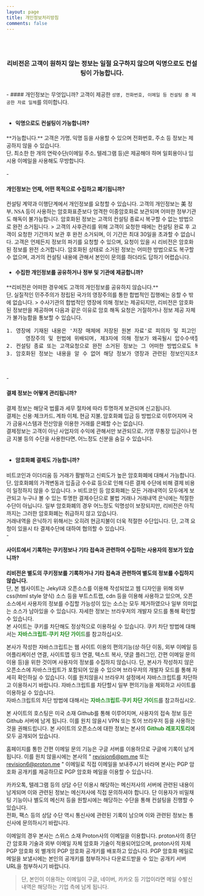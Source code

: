 ```yaml
---
layout: page
title: 개인정보처리방침
comments: false
---
```


<head>
 <style> .pic:hover {
   color: forestgreen;}
 a.pic:hover {
   color: forestgreen;
 text-decoration-line: none;} 
 a.pic {
   color: forestgreen;
 text-decoration-line: none;} 
 </style>
</head>

<br><br>   
<center><h3 style="line-height:1.5;"> 리비전은 고객이 원하지 않는 정보는 일절 요구하지 않으며 익명으로도 컨설팅이 가능합니다.</h3></center>

<br>
- #### 개인정보는 무엇입니까?
 <span style="font-family:NanumSquareRoundR">
   고객이 제공한 <code>성명, 전화번호, 이메일 등 컨설팅 중 제공한 자료 일체</code>를 의미합니다.
<br><br>  </span>

- #### 익명으로도 컨설팅이 가능합니까? 
<span style="font-family:NanumSquareRoundR">
   **가능합니다.**  고객은 가명, 익명 등을 사용할 수 있으며 전화번호, 주소 등 정보는 제공하지 않을 수 있습니다.<br>단, 최소한 한 개의 연락수단(이메일 주소, 텔레그램 등)은 제공해야 하며 일회용이나 임시용 이메일을 사용해도 무방합니다.</span>
<br><br>
- <h4 style="line-height:1.5;"> 개인정보는 언제, 어떤 목적으로 수집하고 폐기됩니까? </h4>
<span style="font-family:NanumSquareRoundR">
   컨설팅 계약과 이행단계에서 개인정보를 요청할 수 있습니다. </span>
<span style="font-family:NanumSquareRoundR">
   고객의 개인정보는 美 정부, NSA 등이 사용하는 암호화표준보다 엄격한 이중암호화로 보관되며 어떠한 정부기관도 해독이 불가능합니다.</span>
<span style="font-family:NanumSquareRoundR">
   암호화된 정보는 고객의 컨설팅 종료시 복구할 수 없는 방법으로 완전 소거됩니다.
</span>
   > 고객의 사후관리를 위해 고객이 요청한 때에는 컨설팅 완료 후 고객이 요청한 기간까지 보관 후 완전 소거되며, 이 기간은 최대 30일을 초과할 수 없습니다. 고객은 언제든지 정보의 파기를 요청할 수 있으며, 요청이 있을 시 리비전은 암호화된 정보를 완전 소거합니다.  
 암호화된 상태로 소거된 정보는 어떠한 방법으로도 복구할 수 없으며, 과거의 컨설팅 내용에 관해서 본인이 문의를 하더라도 답하기 어렵습니다. 

<br>

- <h4 style="line-height:1.5;"> 수집한 개인정보를 공유하거나 정부 및 기관에 제공합니까? </h4>
<span style="font-family:NanumSquareRoundR">
   **리비전은 어떠한 경우에도 고객의 개인정보를 공유하지 않습니다.**<br>
 단, 실질적인 민주주의가 정립된 국가의 영장주의를 통한 합법적인 집행에는 응할 수 밖에 없습니다. </span>
     > 수사기관의 합법적인 영장에 의해 정보는 제공되지만, 리비전은 암호화된 정보만을 제공하며 다음과 같은 이유로 암호 해독 요청은 거절하거나 정보 제공 자체가 불가능함을 통보할 수 있습니다.
  <pre class="highlight">
1. 영장에 기재된 내용은 '저장 매체에 저장된 원본 자료'로 피의자 및 피고인 또는 제3자에게 암호의 해독을 강요하는 것은
      영장주의 및 헌법에 위배되며, 제3자에 의해 정보가 왜곡될시 압수수색절차의 동일성과 무결성이 파기되어 증거로 사용될 수 없음.
2. 컨설팅 종료 또는 고객요청으로 완전 소거된 정보는 그 어떠한 방법으로도 복구 불가능함.
3. 암호화된 정보는 내용을 알 수 없어 해당 정보가 영장과 관련된 정보인지조차 알 수 없음.
  </pre>

<br>
- <h4 style="line-height:1.5;"> 결제 정보는 어떻게 관리됩니까? </h4>
<span style="font-family:NanumSquareRoundR">
   결제 정보는 해당국 법률과 세무 절차에 따라 투명하게 보관되며 신고됩니다. <br>
   결제는 신용·체크카드, 계좌 이체, 현금 지불, 암호화폐 입금 등 방법으로 이루어지며 국가 금융시스템과 전산망을 이용한 거래를 은폐할 수는 없습니다.<br>
   결제정보는 고객이 아닌 사업자의 수익에 관해서만 보관되므로, 가명 무통장 입금이나 현금 지불 등의 수단을 사용한다면, 어느정도 신분을 숨길 수 있습니다. </span><br><br>

- <h4 style="line-height:1.5;"> 암호화폐 결제도 가능합니까? </h4>
<span style="font-family:NanumSquareRoundR">
   비트코인과 이더리움 등 거래가 활발하고 신뢰도가 높은 암호화폐에 대해서 가능합니다. <br>
   단, 암호화폐의 가격변동과 입출금 수수료 등으로 인해 다른 결제 수단에 비해 결제 비용이 일정하지 않을 수 있습니다. </span>
   > 비트코인 등 암호화폐는 모든 거래내역이 모두에게 보관되고 누구나 볼 수 있는 투명한 결제수단으로 불법 거래나 거래내역 은닉에는 적절한 수단이 아닙니다. 일부 암호화폐의 경우 어느정도 익명성이 보장되지만, 리비전은 아직까지는 그러한 암호화폐는 취급하지 않고 있습니다. <br>
   거래내역을 은닉하기 위해서는 오히려 현금지불이 더욱 적절한 수단입니다. 단, 고객 요청이 있을시 타 결제수단에 대하여 협의할 수 있습니다. 
   

<br>
- <h4 style="line-height:1.5;"> 사이트에서 기록하는 쿠키정보나 기타 접속과 관련하여 수집하는 사용자의 정보가 있습니까? </h4>

   **리비전은 별도의 쿠키정보를 기록하거나 기타 접속과 관련하여 별도의 정보를 수집하지 않습니다.**<br>
 단, 본 웹사이트는 Jekyll과 오픈소스를 이용해 작성되었고 웹 디자인을 위해 외부 css(html style 양식) 소스 등을 부트스트랩, cdn 등을 이용해 사용하고 있으며, 오픈소스에서 사용자의 정보를 수집할 가능성이 있는 소스는 모두 제거하였으나 일부 의미없는 소스가 남아있을 수 있습니다. 자세한 정보는 브라우저의 개발자 모드를 통해 확인할 수 있습니다.  <br>
 본 사이트는 쿠키를 차단해도 정상적으로 이용하실 수 있습니다. 쿠키 차단 방법에 대해서는 <a href="/report/2022/09/17/blocking-javaScript-cookie" style="color:forestgreen; font-weight:bold; text-decoration-line: none;" target="_blank" class="pic"> 자바스크립트·쿠키 차단 가이드</a>를 참고하십시오.  
<span style="font-family:NanumSquareRoundR">

   본사가 작성한 자바스크립트는 웹 사이트 이용의 편의기능(상·하단 이동, 외부 이메일 등 어플리케이션 연결, 사이트맵 링크 연결, 텍스트 복사, 댓글 플러그인, 간편 이메일 문의 이용 등)을 위한 것이며 사용자의 정보를 수집하지 않습니다.
 단, 본사가 작성하지 않은 오픈소스에 자바스크립트가 포함되어 있을 수 있으며 브라우저의 개발자 모드를 통해 자세히 확인하실 수 있습니다. 
 이를 원치않을시 브라우저 설정에서 자바스크립트를 차단하고 이용하시기 바랍니다. 자바스크립트를 차단할시 일부 편의기능을 제외하고 사이트를 이용하실 수 있습니다.<br> 자바스크립트의 차단 방법에 대해서는 <a href="/report/2022/09/17/blocking-javaScript-cookie" style="color:forestgreen; font-weight:bold; text-decoration-line: none; " target="_blank" class="pic"> 자바스크립트·쿠키 차단 가이드</a>를 참고하십시오.  


   본 사이트의 호스팅은 미국 소재 Github를 통해 이루어지며, 사용자의 접속 정보 등은 Github 서버에 남게 됩니다. 이를 원치 않을시 VPN 또는 토어 브라우저 등을 사용하는 것을 권해드립니다. 본 사이트의 오픈소스에 대한 정보는 본사의 <a href="https://github.com/RevisionSix/revisionsix.github.io" style="color:forestgreen; font-weight:bold;text-decoration-line: none;" target="_blank" class="pic"> Github 레포지토리</a>에 모두 공개되어 있습니다.  

   홈페이지를 통한 간편 이메일 문의 기능은 구글 서버를 이용하므로 구글에 기록이 남게 됩니다. 이를 원치 않을시에는 본사의 " revision6@pm.me 또는 revision6@proton.me " 이메일로 직접 이메일을 보내주시기 바라며 본사는 PGP 암호화 공개키를 제공하므로 PGP 암호화 메일을 이용할 수 있습니다.  

   카카오톡, 텔레그램 등의 상담 수단 이용시 해당하는 메신저사의 서버에 관련된 내용이 남게되며 이와 관련된 정보는 메신저사에 직접 문의하셔야 합니다. 단 이용자가 비밀채팅 기능이나 별도의 메신저 등을 원할시에는 해당하는 수단을 통해 컨설팅을 진행할 수 있습니다. <br>
   전화, 팩스 등의 상담 수단 역시 통신사에 관련된 기록이 남으며 이와 관련된 정보는 통신사에 문의하시기 바랍니다.  

   이메일의 경우 본사는 스위스 소재 Proton사의 이메일을 이용합니다. proton사의 종단간 암호화 기술과 외부 이메일 자체 암호화 기술이 적용되어있으며, proton사의 자체 PGP 암호화 외 별개의 PGP 암호화 공개키를 배포하고 있습니다. PGP 암호화 메일로 메일을 보낼시에는 본인의 공개키를 첨부하거나 다운로드받을 수 있는 공개키 서버 URL을 첨부하시기 바랍니다. 
 >단, 본인이 이용하는 이메일이 구글, 네이버, 카카오 등 기업이라면 메일 수발신 내역은 해당하는 기업 측에 남게 됩니다.

